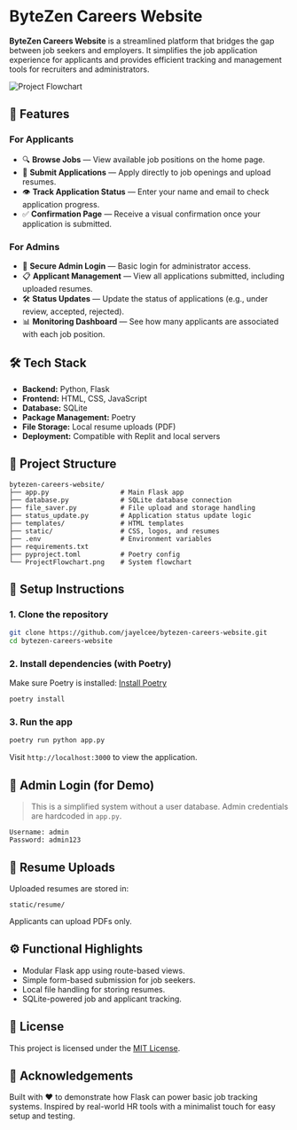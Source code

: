 # ByteZen Careers Website

**ByteZen Careers Website** is a streamlined platform that bridges the gap between job seekers and employers. It simplifies the job application experience for applicants and provides efficient tracking and management tools for recruiters and administrators.

![Project Flowchart](ProjectFlowchart.png)

## 🚀 Features

### For Applicants
- 🔍 **Browse Jobs** — View available job positions on the home page.
- 📄 **Submit Applications** — Apply directly to job openings and upload resumes.
- 👁 **Track Application Status** — Enter your name and email to check application progress.
- ✅ **Confirmation Page** — Receive a visual confirmation once your application is submitted.

### For Admins
- 🔐 **Secure Admin Login** — Basic login for administrator access.
- 📋 **Applicant Management** — View all applications submitted, including uploaded resumes.
- 🛠 **Status Updates** — Update the status of applications (e.g., under review, accepted, rejected).
- 📊 **Monitoring Dashboard** — See how many applicants are associated with each job position.

## 🛠 Tech Stack

- **Backend:** Python, Flask
- **Frontend:** HTML, CSS, JavaScript
- **Database:** SQLite
- **Package Management:** Poetry
- **File Storage:** Local resume uploads (PDF)
- **Deployment:** Compatible with Replit and local servers

## 📂 Project Structure

```
bytezen-careers-website/
├── app.py                  # Main Flask app
├── database.py             # SQLite database connection
├── file_saver.py           # File upload and storage handling
├── status_update.py        # Application status update logic
├── templates/              # HTML templates
├── static/                 # CSS, logos, and resumes
├── .env                    # Environment variables
├── requirements.txt
├── pyproject.toml          # Poetry config
└── ProjectFlowchart.png    # System flowchart
```

## 🧪 Setup Instructions

### 1. Clone the repository

```bash
git clone https://github.com/jayelcee/bytezen-careers-website.git
cd bytezen-careers-website
```

### 2. Install dependencies (with Poetry)

Make sure Poetry is installed: [Install Poetry](https://python-poetry.org/docs/)

```bash
poetry install
```

### 3. Run the app

```bash
poetry run python app.py
```

Visit `http://localhost:3000` to view the application.


## 🔑 Admin Login (for Demo)

> This is a simplified system without a user database. Admin credentials are hardcoded in `app.py`.

```text
Username: admin
Password: admin123
```

## 📁 Resume Uploads

Uploaded resumes are stored in:

```
static/resume/
```

Applicants can upload PDFs only.

## ⚙️ Functional Highlights

- Modular Flask app using route-based views.
- Simple form-based submission for job seekers.
- Local file handling for storing resumes.
- SQLite-powered job and applicant tracking.

## 📜 License

This project is licensed under the [MIT License](LICENSE).

## 🙌 Acknowledgements

Built with ❤️ to demonstrate how Flask can power basic job tracking systems. Inspired by real-world HR tools with a minimalist touch for easy setup and testing.
